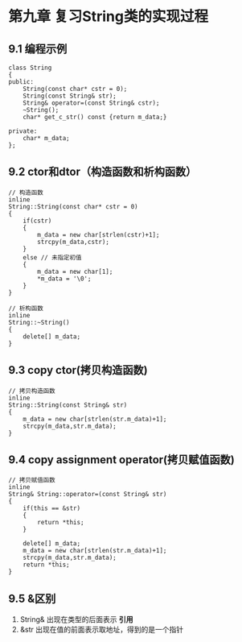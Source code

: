 # 第九章 复习String类的实现过程

## 9.1 编程示例

```cpp{.line-numbers}
class String
{
public:
    String(const char* cstr = 0);
    String(const String& str);
    String& operator=(const String& cstr);
    ~String();
    char* get_c_str() const {return m_data;}

private:
    char* m_data;
};
```

## 9.2 ctor和dtor（构造函数和析构函数）

``` cpp{.line-numbers}
// 构造函数
inline
String::String(const char* cstr = 0)
{
    if(cstr)
    {
        m_data = new char[strlen(cstr)+1];
        strcpy(m_data,cstr);
    }
    else // 未指定初值
    {
        m_data = new char[1];
        *m_data = '\0'; 
    }
}

// 析构函数
inline
String::~String()
{
    delete[] m_data;
}
```

## 9.3 copy ctor(拷贝构造函数)

``` cpp{.line-numbers}
// 拷贝构造函数
inline
String::String(const String& str)
{
    m_data = new char[strlen(str.m_data)+1];
    strcpy(m_data,str.m_data);
}
```

## 9.4 copy assignment operator(拷贝赋值函数)

``` cpp{.line-numbers}
// 拷贝赋值函数
inline 
String& String::operator=(const String& str)
{
    if(this == &str)
    {
        return *this;
    }

    delete[] m_data;
    m_data = new char[strlen(str.m_data)+1];
    strcpy(m_data,str.m_data);
    return *this;
}
```

## 9.5 &区别

1. String& 出现在类型的后面表示 __引用__
2. &str 出现在值的前面表示取地址，得到的是一个指针
